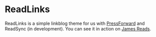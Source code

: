 # ReadLinks

ReadLinks is a simple linkblog theme for us with [PressForward](https://github.com/PressForward/pressforward) and ReadSync (in development). You can see it in action on [James Reads](http://reads.jamesdigioia.com/).
